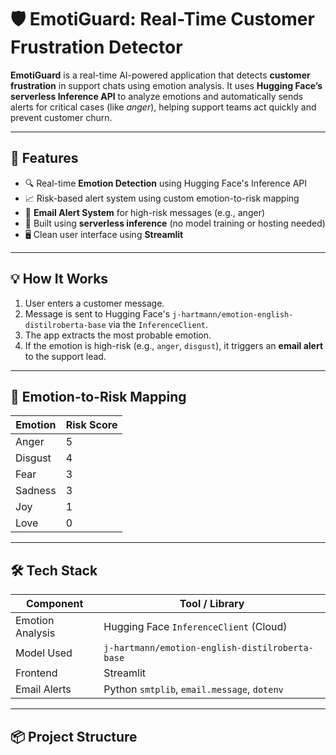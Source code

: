 # 🛡️ EmotiGuard: Real-Time Customer Frustration Detector

**EmotiGuard** is a real-time AI-powered application that detects **customer frustration** in support chats using emotion analysis. It uses **Hugging Face’s serverless Inference API** to analyze emotions and automatically sends alerts for critical cases (like *anger*), helping support teams act quickly and prevent customer churn.

---

## 🚀 Features

- 🔍 Real-time **Emotion Detection** using Hugging Face's Inference API
- 📈 Risk-based alert system using custom emotion-to-risk mapping
- 📧 **Email Alert System** for high-risk messages (e.g., anger)
- 🧠 Built using **serverless inference** (no model training or hosting needed)
- 🖥️ Clean user interface using **Streamlit**

---

## 💡 How It Works

1. User enters a customer message.
2. Message is sent to Hugging Face's `j-hartmann/emotion-english-distilroberta-base` via the `InferenceClient`.
3. The app extracts the most probable emotion.
4. If the emotion is high-risk (e.g., `anger`, `disgust`), it triggers an **email alert** to the support lead.

---

## 🧠 Emotion-to-Risk Mapping

| Emotion   | Risk Score |
|-----------|------------|
| Anger     | 5          |
| Disgust   | 4          |
| Fear      | 3          |
| Sadness   | 3          |
| Joy       | 1          |
| Love      | 0          |

---

## 🛠️ Tech Stack

| Component       | Tool / Library                         |
|------------------|-----------------------------------------|
| Emotion Analysis | Hugging Face `InferenceClient` (Cloud) |
| Model Used       | `j-hartmann/emotion-english-distilroberta-base` |
| Frontend         | Streamlit                              |
| Email Alerts     | Python `smtplib`, `email.message`, `dotenv` |

---

## 📦 Project Structure


